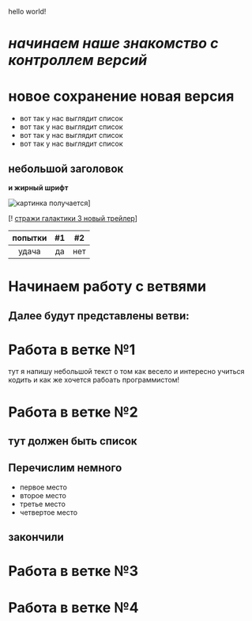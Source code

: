 hello world!
# *начинаем наше знакомство с контроллем версий*

# новое сохранение новая версия

* вот так у нас выглядит список
* вот так у нас выглядит список
* вот так у нас выглядит список
* вот так у нас выглядит список

## небольшой заголовок

**и жирный шрифт**


![картинка получается](https://phonoteka.org/uploads/posts/2021-06/1624079183_9-phonoteka_org-p-oboi-na-rabochii-stol-gori-krasivo-9.jpg)]

[! [стражи галактики 3 новый трейлер](https://www.youtube.com/watch?v=JmZiJI-s_mM)]

| попытки | #1    | #2    |
| :---:   | :---: | :---: |
| удача | да   | нет  |

# Начинаем работу с ветвями

## Далее будут представлены ветви:

# Работа в ветке №1 

тут я напишу небольшой текст о том как весело и интересно учиться кодить и как же хочется рабоать программистом!

# Работа в ветке №2

## тут должен быть список
## Перечислим немного 
* первое место
* второе место
* третье место
* четвертое место

## **закончили**

# Работа в ветке №3

# Работа в ветке №4
